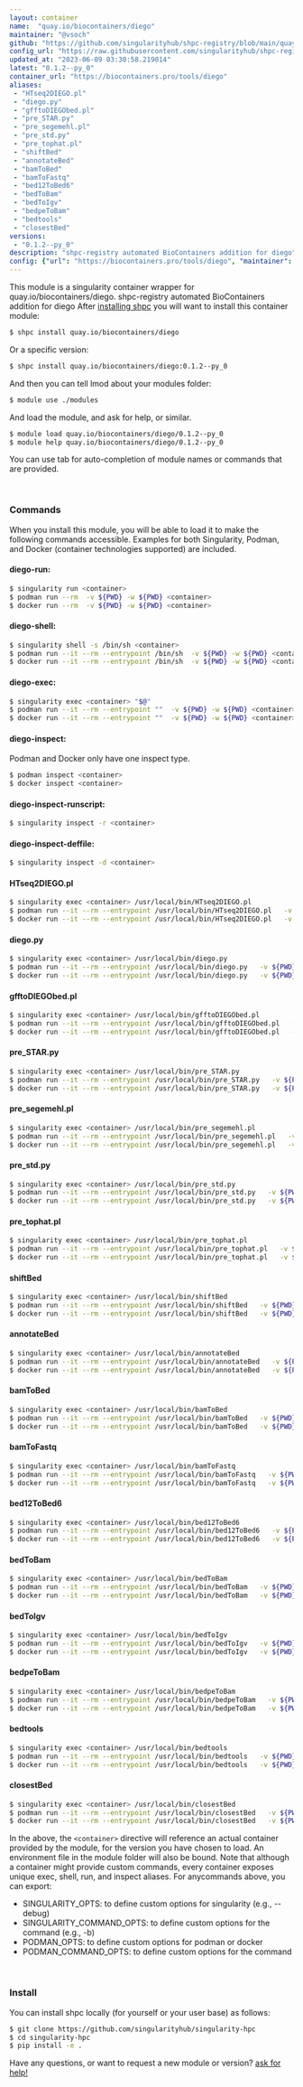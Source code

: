 ```yaml
---
layout: container
name:  "quay.io/biocontainers/diego"
maintainer: "@vsoch"
github: "https://github.com/singularityhub/shpc-registry/blob/main/quay.io/biocontainers/diego/container.yaml"
config_url: "https://raw.githubusercontent.com/singularityhub/shpc-registry/main/quay.io/biocontainers/diego/container.yaml"
updated_at: "2023-06-09 03:30:58.219014"
latest: "0.1.2--py_0"
container_url: "https://biocontainers.pro/tools/diego"
aliases:
 - "HTseq2DIEGO.pl"
 - "diego.py"
 - "gfftoDIEGObed.pl"
 - "pre_STAR.py"
 - "pre_segemehl.pl"
 - "pre_std.py"
 - "pre_tophat.pl"
 - "shiftBed"
 - "annotateBed"
 - "bamToBed"
 - "bamToFastq"
 - "bed12ToBed6"
 - "bedToBam"
 - "bedToIgv"
 - "bedpeToBam"
 - "bedtools"
 - "closestBed"
versions:
 - "0.1.2--py_0"
description: "shpc-registry automated BioContainers addition for diego"
config: {"url": "https://biocontainers.pro/tools/diego", "maintainer": "@vsoch", "description": "shpc-registry automated BioContainers addition for diego", "latest": {"0.1.2--py_0": "sha256:04d58f2fe5e2a10b3ed4c383a75c44c1680d4a109eef79824f01a897dea41890"}, "tags": {"0.1.2--py_0": "sha256:04d58f2fe5e2a10b3ed4c383a75c44c1680d4a109eef79824f01a897dea41890"}, "docker": "quay.io/biocontainers/diego", "aliases": {"HTseq2DIEGO.pl": "/usr/local/bin/HTseq2DIEGO.pl", "diego.py": "/usr/local/bin/diego.py", "gfftoDIEGObed.pl": "/usr/local/bin/gfftoDIEGObed.pl", "pre_STAR.py": "/usr/local/bin/pre_STAR.py", "pre_segemehl.pl": "/usr/local/bin/pre_segemehl.pl", "pre_std.py": "/usr/local/bin/pre_std.py", "pre_tophat.pl": "/usr/local/bin/pre_tophat.pl", "shiftBed": "/usr/local/bin/shiftBed", "annotateBed": "/usr/local/bin/annotateBed", "bamToBed": "/usr/local/bin/bamToBed", "bamToFastq": "/usr/local/bin/bamToFastq", "bed12ToBed6": "/usr/local/bin/bed12ToBed6", "bedToBam": "/usr/local/bin/bedToBam", "bedToIgv": "/usr/local/bin/bedToIgv", "bedpeToBam": "/usr/local/bin/bedpeToBam", "bedtools": "/usr/local/bin/bedtools", "closestBed": "/usr/local/bin/closestBed"}}
---
```


This module is a singularity container wrapper for quay.io/biocontainers/diego.
shpc-registry automated BioContainers addition for diego
After [installing shpc](#install) you will want to install this container module:


```bash
$ shpc install quay.io/biocontainers/diego
```

Or a specific version:

```bash
$ shpc install quay.io/biocontainers/diego:0.1.2--py_0
```

And then you can tell lmod about your modules folder:

```bash
$ module use ./modules
```

And load the module, and ask for help, or similar.

```bash
$ module load quay.io/biocontainers/diego/0.1.2--py_0
$ module help quay.io/biocontainers/diego/0.1.2--py_0
```

You can use tab for auto-completion of module names or commands that are provided.

<br>

### Commands

When you install this module, you will be able to load it to make the following commands accessible.
Examples for both Singularity, Podman, and Docker (container technologies supported) are included.

#### diego-run:

```bash
$ singularity run <container>
$ podman run --rm  -v ${PWD} -w ${PWD} <container>
$ docker run --rm  -v ${PWD} -w ${PWD} <container>
```

#### diego-shell:

```bash
$ singularity shell -s /bin/sh <container>
$ podman run --it --rm --entrypoint /bin/sh  -v ${PWD} -w ${PWD} <container>
$ docker run --it --rm --entrypoint /bin/sh  -v ${PWD} -w ${PWD} <container>
```

#### diego-exec:

```bash
$ singularity exec <container> "$@"
$ podman run --it --rm --entrypoint ""  -v ${PWD} -w ${PWD} <container> "$@"
$ docker run --it --rm --entrypoint ""  -v ${PWD} -w ${PWD} <container> "$@"
```

#### diego-inspect:

Podman and Docker only have one inspect type.

```bash
$ podman inspect <container>
$ docker inspect <container>
```

#### diego-inspect-runscript:

```bash
$ singularity inspect -r <container>
```

#### diego-inspect-deffile:

```bash
$ singularity inspect -d <container>
```


#### HTseq2DIEGO.pl

```bash
$ singularity exec <container> /usr/local/bin/HTseq2DIEGO.pl
$ podman run --it --rm --entrypoint /usr/local/bin/HTseq2DIEGO.pl   -v ${PWD} -w ${PWD} <container> -c " $@"
$ docker run --it --rm --entrypoint /usr/local/bin/HTseq2DIEGO.pl   -v ${PWD} -w ${PWD} <container> -c " $@"
```


#### diego.py

```bash
$ singularity exec <container> /usr/local/bin/diego.py
$ podman run --it --rm --entrypoint /usr/local/bin/diego.py   -v ${PWD} -w ${PWD} <container> -c " $@"
$ docker run --it --rm --entrypoint /usr/local/bin/diego.py   -v ${PWD} -w ${PWD} <container> -c " $@"
```


#### gfftoDIEGObed.pl

```bash
$ singularity exec <container> /usr/local/bin/gfftoDIEGObed.pl
$ podman run --it --rm --entrypoint /usr/local/bin/gfftoDIEGObed.pl   -v ${PWD} -w ${PWD} <container> -c " $@"
$ docker run --it --rm --entrypoint /usr/local/bin/gfftoDIEGObed.pl   -v ${PWD} -w ${PWD} <container> -c " $@"
```


#### pre_STAR.py

```bash
$ singularity exec <container> /usr/local/bin/pre_STAR.py
$ podman run --it --rm --entrypoint /usr/local/bin/pre_STAR.py   -v ${PWD} -w ${PWD} <container> -c " $@"
$ docker run --it --rm --entrypoint /usr/local/bin/pre_STAR.py   -v ${PWD} -w ${PWD} <container> -c " $@"
```


#### pre_segemehl.pl

```bash
$ singularity exec <container> /usr/local/bin/pre_segemehl.pl
$ podman run --it --rm --entrypoint /usr/local/bin/pre_segemehl.pl   -v ${PWD} -w ${PWD} <container> -c " $@"
$ docker run --it --rm --entrypoint /usr/local/bin/pre_segemehl.pl   -v ${PWD} -w ${PWD} <container> -c " $@"
```


#### pre_std.py

```bash
$ singularity exec <container> /usr/local/bin/pre_std.py
$ podman run --it --rm --entrypoint /usr/local/bin/pre_std.py   -v ${PWD} -w ${PWD} <container> -c " $@"
$ docker run --it --rm --entrypoint /usr/local/bin/pre_std.py   -v ${PWD} -w ${PWD} <container> -c " $@"
```


#### pre_tophat.pl

```bash
$ singularity exec <container> /usr/local/bin/pre_tophat.pl
$ podman run --it --rm --entrypoint /usr/local/bin/pre_tophat.pl   -v ${PWD} -w ${PWD} <container> -c " $@"
$ docker run --it --rm --entrypoint /usr/local/bin/pre_tophat.pl   -v ${PWD} -w ${PWD} <container> -c " $@"
```


#### shiftBed

```bash
$ singularity exec <container> /usr/local/bin/shiftBed
$ podman run --it --rm --entrypoint /usr/local/bin/shiftBed   -v ${PWD} -w ${PWD} <container> -c " $@"
$ docker run --it --rm --entrypoint /usr/local/bin/shiftBed   -v ${PWD} -w ${PWD} <container> -c " $@"
```


#### annotateBed

```bash
$ singularity exec <container> /usr/local/bin/annotateBed
$ podman run --it --rm --entrypoint /usr/local/bin/annotateBed   -v ${PWD} -w ${PWD} <container> -c " $@"
$ docker run --it --rm --entrypoint /usr/local/bin/annotateBed   -v ${PWD} -w ${PWD} <container> -c " $@"
```


#### bamToBed

```bash
$ singularity exec <container> /usr/local/bin/bamToBed
$ podman run --it --rm --entrypoint /usr/local/bin/bamToBed   -v ${PWD} -w ${PWD} <container> -c " $@"
$ docker run --it --rm --entrypoint /usr/local/bin/bamToBed   -v ${PWD} -w ${PWD} <container> -c " $@"
```


#### bamToFastq

```bash
$ singularity exec <container> /usr/local/bin/bamToFastq
$ podman run --it --rm --entrypoint /usr/local/bin/bamToFastq   -v ${PWD} -w ${PWD} <container> -c " $@"
$ docker run --it --rm --entrypoint /usr/local/bin/bamToFastq   -v ${PWD} -w ${PWD} <container> -c " $@"
```


#### bed12ToBed6

```bash
$ singularity exec <container> /usr/local/bin/bed12ToBed6
$ podman run --it --rm --entrypoint /usr/local/bin/bed12ToBed6   -v ${PWD} -w ${PWD} <container> -c " $@"
$ docker run --it --rm --entrypoint /usr/local/bin/bed12ToBed6   -v ${PWD} -w ${PWD} <container> -c " $@"
```


#### bedToBam

```bash
$ singularity exec <container> /usr/local/bin/bedToBam
$ podman run --it --rm --entrypoint /usr/local/bin/bedToBam   -v ${PWD} -w ${PWD} <container> -c " $@"
$ docker run --it --rm --entrypoint /usr/local/bin/bedToBam   -v ${PWD} -w ${PWD} <container> -c " $@"
```


#### bedToIgv

```bash
$ singularity exec <container> /usr/local/bin/bedToIgv
$ podman run --it --rm --entrypoint /usr/local/bin/bedToIgv   -v ${PWD} -w ${PWD} <container> -c " $@"
$ docker run --it --rm --entrypoint /usr/local/bin/bedToIgv   -v ${PWD} -w ${PWD} <container> -c " $@"
```


#### bedpeToBam

```bash
$ singularity exec <container> /usr/local/bin/bedpeToBam
$ podman run --it --rm --entrypoint /usr/local/bin/bedpeToBam   -v ${PWD} -w ${PWD} <container> -c " $@"
$ docker run --it --rm --entrypoint /usr/local/bin/bedpeToBam   -v ${PWD} -w ${PWD} <container> -c " $@"
```


#### bedtools

```bash
$ singularity exec <container> /usr/local/bin/bedtools
$ podman run --it --rm --entrypoint /usr/local/bin/bedtools   -v ${PWD} -w ${PWD} <container> -c " $@"
$ docker run --it --rm --entrypoint /usr/local/bin/bedtools   -v ${PWD} -w ${PWD} <container> -c " $@"
```


#### closestBed

```bash
$ singularity exec <container> /usr/local/bin/closestBed
$ podman run --it --rm --entrypoint /usr/local/bin/closestBed   -v ${PWD} -w ${PWD} <container> -c " $@"
$ docker run --it --rm --entrypoint /usr/local/bin/closestBed   -v ${PWD} -w ${PWD} <container> -c " $@"
```



In the above, the `<container>` directive will reference an actual container provided
by the module, for the version you have chosen to load. An environment file in the
module folder will also be bound. Note that although a container
might provide custom commands, every container exposes unique exec, shell, run, and
inspect aliases. For anycommands above, you can export:

 - SINGULARITY_OPTS: to define custom options for singularity (e.g., --debug)
 - SINGULARITY_COMMAND_OPTS: to define custom options for the command (e.g., -b)
 - PODMAN_OPTS: to define custom options for podman or docker
 - PODMAN_COMMAND_OPTS: to define custom options for the command

<br>

### Install

You can install shpc locally (for yourself or your user base) as follows:

```bash
$ git clone https://github.com/singularityhub/singularity-hpc
$ cd singularity-hpc
$ pip install -e .
```

Have any questions, or want to request a new module or version? [ask for help!](https://github.com/singularityhub/singularity-hpc/issues)